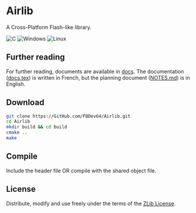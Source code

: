 # Airlib

A Cross-Platform Flash-like library.

![C](https://img.shields.io/badge/c-%2300599C.svg?style=for-the-badge&logo=c&logoColor=white)
![Windows](https://img.shields.io/badge/Windows-0078D6?style=for-the-badge&logo=windows&logoColor=white)
![Linux](https://img.shields.io/badge/Linux-FCC624?style=for-the-badge&logo=linux&logoColor=black)

## Further reading

For further reading, documents are available in [docs](./docs/). The documentation ([docs.tex](./docs/docs.tex)) is written in French, but the planning document ([NOTES.md](./docs/NOTES.md)) is in English.

## Download

```bash
git clone https://GitHub.com/FBDev64/Airlib.git
cd Airlib
mkdir build && cd build
cmake ..
make
```

## Compile

Include the header file OR compile with the shared object file. 

## License

Distribute, modify and use freely under the terms of the[ZLib License](./LICENSE).
